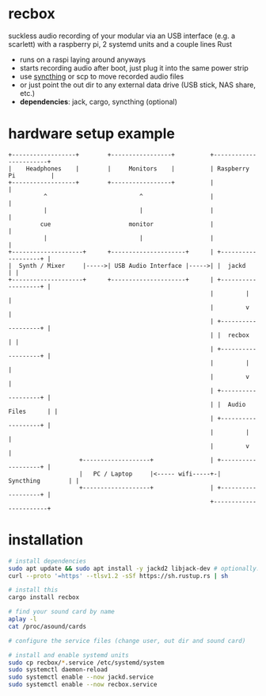 # recbox

suckless audio recording of your modular via an USB interface (e.g. a scarlett) with a raspberry pi, 2 systemd units and a couple lines Rust
- runs on a raspi laying around anyways
- starts recording audio after boot, just plug it into the same power strip
- use [syncthing](https://github.com/syncthing/) or scp to move recorded audio files
- or just point the out dir to any external data drive (USB stick, NAS share, etc.)
- **dependencies**: jack, cargo, syncthing (optional)

# hardware setup example

```
+------------------+        +-----------------+          +-----------------------+
|    Headphones    |        |     Monitors    |          | Raspberry Pi          |
+------------------+        +-----------------+          |                       |
          ^                          ^                   |                       |
          |                          |                   |                       |
         cue                      monitor                |                       |
          |                          |                   |                       |
+--------------------+      +---------------------+      | +-------------------+ |
|  Synth / Mixer     |----->| USB Audio Interface |----->| |  jackd            | |
+--------------------+      +---------------------+      | +-------------------+ |
                                                         |         |             |
                                                         |         v             |
                                                         | +-------------------+ |
                                                         | |  recbox           | |
                                                         | +-------------------+ |
                                                         |         |             |
                                                         |         v             |
                                                         | +-------------------+ |
                                                         | |  Audio Files      | |
                                                         | +-------------------+ |
                                                         |         |             |
                                                         |         v             |
                    +-------------------+                | +-------------------+ |
                    |   PC / Laptop     |<----- wifi-----+-|  Syncthing        | |
                    +-------------------+                | +-------------------+ |
                                                         +-----------------------+
```

# installation

```bash
# install dependencies
sudo apt update && sudo apt install -y jackd2 libjack-dev # optionally: syncthing
curl --proto '=https' --tlsv1.2 -sSf https://sh.rustup.rs | sh

# install this
cargo install recbox

# find your sound card by name
aplay -l
cat /proc/asound/cards

# configure the service files (change user, out dir and sound card)

# install and enable systemd units
sudo cp recbox/*.service /etc/systemd/system
sudo systemctl daemon-reload
sudo systemctl enable --now jackd.service
sudo systemctl enable --now recbox.service
```
